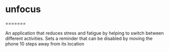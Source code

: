 
# unfocus
=======

An application that reduces stress and fatigue by helping to switch between different activities. Sets a reminder that can be disabled by moving the phone 10 steps away from its location
